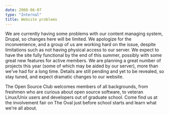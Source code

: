 ```yaml
---
date: 2008-06-07
type: "Internal"
title: Website problems
---
```

We are currently having some problems with our content managing system, Drupal,
so changes here will be limited. We apologize for the inconvenience, and a group
of us are working hard on the issue, despite limitations such as not having
physical access to our server. We expect to have the site fully functional by
the end of this summer, possibly with some great new features for active members.
We are planning a great number of projects this year (some of which may be aided
by our server), more than we've had for a long time. Details are still pending
and yet to be revealed, so stay tuned, and expect dramatic changes to our website.

The Open Source Club welcomes members of all backgrounds, from freshmen who are
curious about open source software, to veteran Linux/Unix users and developers
out of graduate school. Come find us at the involvement fair on The Oval just
before school starts and learn what we're all about.
